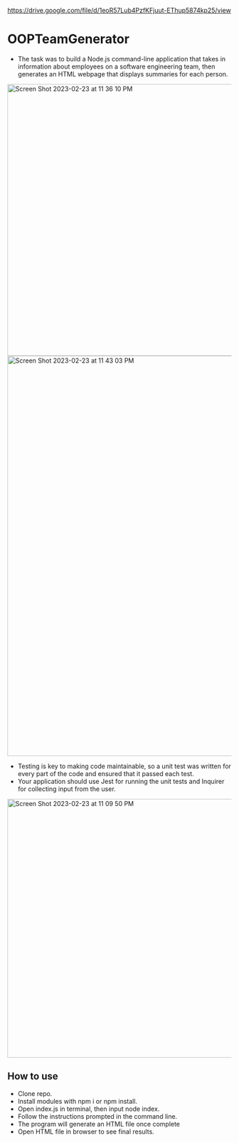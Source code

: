 https://drive.google.com/file/d/1eoR57Lub4PzfKFjuut-EThup5874kp25/view

# OOPTeamGenerator

- The task was to build a Node.js command-line application that takes in information about employees on a software engineering team, then generates an HTML webpage that displays summaries for each person.


<img width="609" alt="Screen Shot 2023-02-23 at 11 36 10 PM" src="https://user-images.githubusercontent.com/118576289/221092826-dbff0805-ab13-4f00-a94e-28a213629ae4.png">


<img width="897" alt="Screen Shot 2023-02-23 at 11 43 03 PM" src="https://user-images.githubusercontent.com/118576289/221093673-bf0c3119-a00e-426e-8fe0-8af4201ec9ae.png">


- Testing is key to making code maintainable, so a unit test was written for every part of the code and ensured that it passed each test. 
- Your application should use Jest for running the unit tests and Inquirer for collecting input from the user. 

<img width="580" alt="Screen Shot 2023-02-23 at 11 09 50 PM" src="https://user-images.githubusercontent.com/118576289/221091003-1a9109a5-7eee-4211-bcab-d9b2486f7ff5.png">

## How to use

- Clone repo.
- Install modules with npm i or npm install.
- Open index.js in terminal, then input node index.
- Follow the instructions prompted in the command line.
- The program will generate an HTML file once complete
- Open HTML file in browser to see final results. 
